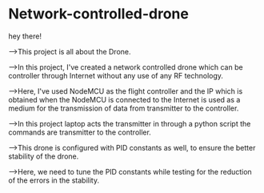 # Network-controlled-drone
hey there!

-->This project is all about the Drone.

-->In this project, I've created a network controlled drone which can be controller through Internet without any use of any RF technology.

-->Here, I've used NodeMCU as the flight controller and the IP which is obtained when the NodeMCU is connected to the Internet is used as a medium for the transmission of data from transmitter to the controller.

-->In this project laptop acts the transmitter in through a python script the commands are transmitter to the controller.

-->This drone is configured with PID constants as well, to ensure the better stability of the drone.

-->Here, we need to tune the PID constants while testing for the reduction of the errors in the stability.
